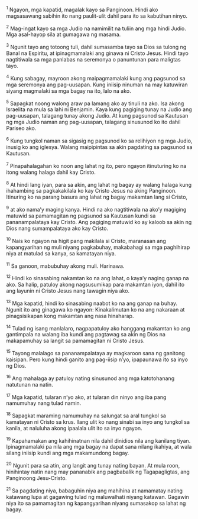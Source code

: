 <sup>1</sup>
Ngayon, mga kapatid, magalak kayo sa Panginoon. Hindi ako magsasawang sabihin ito nang paulit-ulit dahil para ito sa kabutihan ninyo. 

<sup>2</sup>
Mag-ingat kayo sa mga Judio na namimilit na tuliin ang mga hindi Judio. Mga asal-hayop sila at gumagawa ng masama. 

<sup>3</sup>
Ngunit tayo ang totoong tuli, dahil sumasamba tayo sa Dios sa tulong ng Banal na Espiritu, at ipinagmamalaki ang ginawa ni Cristo Jesus. Hindi tayo nagtitiwala sa mga panlabas na seremonya o panuntunan para maligtas tayo. 

<sup>4</sup>
Kung sabagay, mayroon akong maipagmamalaki kung ang pagsunod sa mga seremonya ang pag-uusapan. Kung iniisip ninuman na may katuwiran siyang magmalaki sa mga bagay na ito, lalo na ako. 

<sup>5</sup>
Sapagkat noong walong araw pa lamang ako ay tinuli na ako. Isa akong Israelita na mula sa lahi ni Benjamin. Kaya kung pagiging tunay na Judio ang pag-uusapan, talagang tunay akong Judio. At kung pagsunod sa Kautusan ng mga Judio naman ang pag-uusapan, talagang sinusunod ko ito dahil Pariseo ako. 

<sup>6</sup>
Kung tungkol naman sa sigasig ng pagsunod ko sa relihiyon ng mga Judio, inusig ko ang iglesya. Walang maipipintas sa akin pagdating sa pagsunod sa Kautusan. 

<sup>7</sup>
Pinapahalagahan ko noon ang lahat ng ito, pero ngayon itinuturing ko na itong walang halaga dahil kay Cristo. 

<sup>8</sup>
At hindi lang iyan, para sa akin, ang lahat ng bagay ay walang halaga kung ihahambing sa pagkakakilala ko kay Cristo Jesus na aking Panginoon. Itinuring ko na parang basura ang lahat ng bagay makamtan lang si Cristo, 

<sup>9</sup>
at ako namaʼy maging kanya. Hindi na ako nagtitiwala na akoʼy magiging matuwid sa pamamagitan ng pagsunod sa Kautusan kundi sa pananampalataya kay Cristo. Ang pagiging matuwid ko ay kaloob sa akin ng Dios nang sumampalataya ako kay Cristo. 

<sup>10</sup>
Nais ko ngayon na higit pang makilala si Cristo, maranasan ang kapangyarihan ng muli niyang pagkabuhay, makabahagi sa mga paghihirap niya at matulad sa kanya, sa kamatayan niya. 

<sup>11</sup>
Sa ganoon, mabubuhay akong muli. Harinawa.

<sup>12</sup>
Hindi ko sinasabing nakamtan ko na ang lahat, o kayaʼy naging ganap na ako. Sa halip, patuloy akong nagsusumikap para makamtan iyon, dahil ito ang layunin ni Cristo Jesus nang tawagin niya ako. 

<sup>13</sup>
Mga kapatid, hindi ko sinasabing naabot ko na ang ganap na buhay. Ngunit ito ang ginagawa ko ngayon: Kinakalimutan ko na ang nakaraan at pinagsisikapan kong makamtan ang nasa hinaharap. 

<sup>14</sup>
Tulad ng isang manlalaro, nagpapatuloy ako hanggang makamtan ko ang gantimpala na walang iba kundi ang pagtawag sa akin ng Dios na makapamuhay sa langit sa pamamagitan ni Cristo Jesus. 

<sup>15</sup>
Tayong malalago sa pananampalataya ay magkaroon sana ng ganitong kaisipan. Pero kung hindi ganito ang pag-iisip nʼyo, ipapaunawa ito sa inyo ng Dios. 

<sup>16</sup>
Ang mahalaga ay patuloy nating sinusunod ang mga katotohanang natutunan na natin. 

<sup>17</sup>
Mga kapatid, tularan nʼyo ako, at tularan din ninyo ang iba pang namumuhay nang tulad namin. 

<sup>18</sup>
Sapagkat maraming namumuhay na salungat sa aral tungkol sa kamatayan ni Cristo sa krus. Ilang ulit ko nang sinabi sa inyo ang tungkol sa kanila, at naluluha akong ipaalala ulit ito sa inyo ngayon. 

<sup>19</sup>
Kapahamakan ang kahihinatnan nila dahil dinidios nila ang kanilang tiyan. Ipinagmamalaki pa nila ang mga bagay na dapat sana nilang ikahiya, at wala silang iniisip kundi ang mga makamundong bagay. 

<sup>20</sup>
Ngunit para sa atin, ang langit ang tunay nating bayan. At mula roon, hinihintay natin nang may pananabik ang pagbabalik ng Tagapagligtas, ang Panginoong Jesu-Cristo. 

<sup>21</sup>
Sa pagdating niya, babaguhin niya ang mahihina at namamatay nating katawang lupa at gagawing tulad ng maluwalhati niyang katawan. Gagawin niya ito sa pamamagitan ng kapangyarihan niyang sumasakop sa lahat ng bagay.